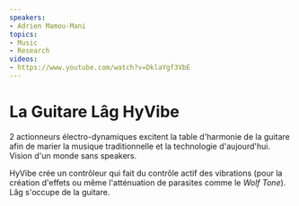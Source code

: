 ```yaml
---
speakers:
- Adrien Mamou-Mani
topics:
- Music
- Research
videos:
- https://www.youtube.com/watch?v=DklaYgf3VbE
---
```


# La Guitare Lâg HyVibe

2 actionneurs électro-dynamiques excitent la table d'harmonie de la guitare afin de marier la musique traditionnelle et la technologie d'aujourd'hui. Vision d'un monde sans speakers.

HyVibe crée un contrôleur qui fait du contrôle actif des vibrations (pour la création d'effets ou même l'atténuation de parasites comme le *Wolf Tone*). Lâg s'occupe de la guitare.
